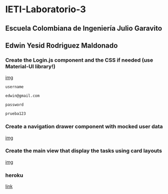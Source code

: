 # IETI-Laboratorio-3

## Escuela Colombiana de Ingeniería Julio Garavito

## Edwin Yesid Rodriguez Maldonado

### Create the Login.js component and the CSS if needed (use Material-UI library!)

[img](img/1.png)

```
username

edwin@gmail.com

password

prueba123
```

### Create a navigation drawer component with mocked user data

[img](img/2.png)

### Create the main view that display the tasks using card layouts

[img](img/3.png)

### heroku

[link](https://ieti-laboratorio-3.herokuapp.com/)
